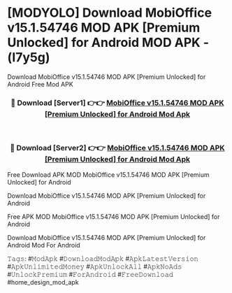 # [MODYOLO] Download MobiOffice v15.1.54746 MOD APK [Premium Unlocked] for Android MOD APK - (l7y5g)
Download MobiOffice v15.1.54746 MOD APK [Premium Unlocked] for Android Free Mod APK

<div align="center">
<h3>🔴 Download [Server1] 👉👉 <a href="https://apk-comot.site?title=MobiOffice_v15.1.54746_MOD_APK_[Premium_Unlocked]_for_Android">MobiOffice v15.1.54746 MOD APK [Premium Unlocked] for Android Mod Apk</a></h3><br>

<h3>🔴 Download [Server2] 👉👉 <a href="https://apk-comot.site?title=MobiOffice_v15.1.54746_MOD_APK_[Premium_Unlocked]_for_Android">MobiOffice v15.1.54746 MOD APK [Premium Unlocked] for Android Mod Apk</a></h3>
</div>


Free Download APK MOD MobiOffice v15.1.54746 MOD APK [Premium Unlocked] for Android

Download MobiOffice v15.1.54746 MOD APK [Premium Unlocked] for Android 

Free APK MOD MobiOffice v15.1.54746 MOD APK [Premium Unlocked] for Android 

Download MobiOffice v15.1.54746 MOD APK [Premium Unlocked] for Android Mod For Android

𝚃𝚊𝚐𝚜: #𝙼𝚘𝚍𝙰𝚙𝚔 #𝙳𝚘𝚠𝚗𝚕𝚘𝚊𝚍𝙼𝚘𝚍𝙰𝚙𝚔 #𝙰𝚙𝚔𝙻𝚊𝚝𝚎𝚜𝚝𝚅𝚎𝚛𝚜𝚒𝚘𝚗 #𝙰𝚙𝚔𝚄𝚗𝚕𝚒𝚖𝚒𝚝𝚎𝚍𝙼𝚘𝚗𝚎𝚢 #𝙰𝚙𝚔𝚄𝚗𝚕𝚘𝚌𝚔𝙰𝚕𝚕 #𝙰𝚙𝚔𝙽𝚘𝙰𝚍𝚜 #𝚄𝚗𝚕𝚘𝚌𝚔𝙿𝚛𝚎𝚖𝚒𝚞𝚖 #𝙵𝚘𝚛𝙰𝚗𝚍𝚛𝚘𝚒𝚍 #𝙵𝚛𝚎𝚎𝙳𝚘𝚠𝚗𝚕𝚘𝚊𝚍 #home_design_mod_apk